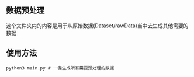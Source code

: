 ## 数据预处理

这个文件夹内的内容是用于从原始数据(Dataset/rawData)当中去生成其他需要的数据

## 使用方法

```shell
python3 main.py	# 一键生成所有需要预处理的数据
```

